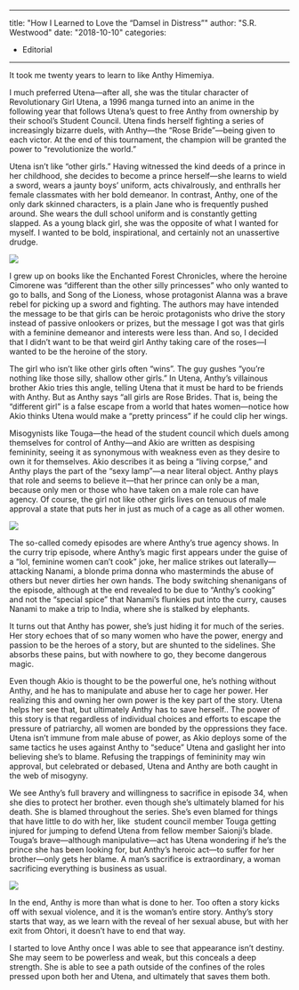 
---
title: "How I Learned to Love the &#8220;Damsel in Distress&#8221;"
author: "S.R. Westwood"
date: "2018-10-10"
categories:
- Editorial
---

It took me twenty years to learn to like Anthy Himemiya. 

I much preferred Utena—after all, she was the titular character of Revolutionary Girl Utena, a 1996 manga turned into an anime in the following year that follows Utena’s quest to free Anthy from ownership by their school’s Student Council. Utena finds herself fighting a series of increasingly bizarre duels, with Anthy—the “Rose Bride”—being given to each victor. At the end of this tournament, the champion will be granted the power to “revolutionize the world.”

Utena isn’t like “other girls.” Having witnessed the kind deeds of a prince in her childhood, she decides to become a prince herself—she learns to wield a sword, wears a jaunty boys’ uniform, acts chivalrously, and enthralls her female classmates with her bold demeanor. In contrast, Anthy, one of the only dark skinned characters, is a plain Jane who is frequently pushed around. She wears the dull school uniform and is constantly getting slapped. As a young black girl, she was the opposite of what I wanted for myself. I wanted to be bold, inspirational, and certainly not an unassertive drudge.

![](https://i2.wp.com/vrvblog.co/wp-content/uploads/2018/10/Screen-Shot-2018-10-09-at-4.26.08-PM.png?resize=947%2C526&#038;ssl=1)

I grew up on books like the Enchanted Forest Chronicles, where the heroine Cimorene was “different than the other silly princesses” who only wanted to go to balls, and Song of the Lioness, whose protagonist Alanna was a brave rebel for picking up a sword and fighting. The authors may have intended the message to be that girls can be heroic protagonists who drive the story instead of passive onlookers or prizes, but the message I got was that girls with a feminine demeanor and interests were less than. And so, I decided that I didn’t want to be that weird girl Anthy taking care of the roses—I wanted to be the heroine of the story.

The girl who isn’t like other girls often “wins”. The guy gushes “you’re nothing like those silly, shallow other girls.” In Utena, Anthy’s villainous brother Akio tries this angle, telling Utena that it must be hard to be friends with Anthy. But as Anthy says “all girls are Rose Brides. That is, being the “different girl” is a false escape from a world that hates women—notice how Akio thinks Utena would make a “pretty princess” if he could clip her wings. 

Misogynists like Touga—the head of the student council which duels among themselves for control of Anthy—and Akio are written as despising femininity, seeing it as synonymous with weakness even as they desire to own it for themselves. Akio describes it as being a “living corpse,” and Anthy plays the part of the “sexy lamp”—a near literal object. Anthy plays that role and seems to believe it—that her prince can only be a man, because only men or those who have taken on a male role can have agency. Of course, the girl not like other girls lives on tenuous of male approval a state that puts her in just as much of a cage as all other women.

![](https://i1.wp.com/vrvblog.co/wp-content/uploads/2018/10/Screen-Shot-2018-10-09-at-4.26.30-PM.png?resize=950%2C531&#038;ssl=1)

The so-called comedy episodes are where Anthy’s true agency shows. In the curry trip episode, where Anthy’s magic first appears under the guise of a “lol, feminine women can’t cook” joke, her malice strikes out laterally—attacking Nanami, a blonde prima donna who masterminds the abuse of others but never dirties her own hands. The body switching shenanigans of the episode, although at the end revealed to be due to “Anthy’s cooking” and not the “special spice” that Nanami’s flunkies put into the curry, causes Nanami to make a trip to India, where she is stalked by elephants. 

It turns out that Anthy has power, she’s just hiding it for much of the series. Her story echoes that of so many women who have the power, energy and passion to be the heroes of a story, but are shunted to the sidelines. She absorbs these pains, but with nowhere to go, they become dangerous magic.

Even though Akio is thought to be the powerful one, he’s nothing without Anthy, and he has to manipulate and abuse her to cage her power. Her realizing this and owning her own power is the key part of the story. Utena helps her see that, but ultimately Anthy has to save herself.. The power of this story is that regardless of individual choices and efforts to escape the pressure of patriarchy, all women are bonded by the oppressions they face. Utena isn’t immune from male abuse of power, as Akio deploys some of the same tactics he uses against Anthy to “seduce” Utena and gaslight her into believing she’s to blame. Refusing the trappings of femininity may win approval, but celebrated or debased, Utena and Anthy are both caught in the web of misogyny.

We see Anthy’s full bravery and willingness to sacrifice in episode 34, when she dies to protect her brother. even though she’s ultimately blamed for his death. She is blamed throughout the series. She’s even blamed for things that have little to do with her, like  student council member Touga getting injured for jumping to defend Utena from fellow member Saionji’s blade. Touga’s brave—although manipulative—act has Utena wondering if he’s the prince she has been looking for, but Anthy’s heroic act—to suffer for her brother—only gets her blame. A man’s sacrifice is extraordinary, a woman sacrificing everything is business as usual.

![](https://i2.wp.com/vrvblog.co/wp-content/uploads/2018/10/Screen-Shot-2018-10-09-at-4.25.39-PM.png?resize=955%2C677&#038;ssl=1)

In the end, Anthy is more than what is done to her. Too often a story kicks off with sexual violence, and it is the woman’s entire story. Anthy’s story starts that way, as we learn with the reveal of her sexual abuse, but with her exit from Ohtori, it doesn’t have to end that way.

I started to love Anthy once I was able to see that appearance isn’t destiny. She may seem to be powerless and weak, but this conceals a deep strength. She is able to see a path outside of the confines of the roles pressed upon both her and Utena, and ultimately that saves them both.
